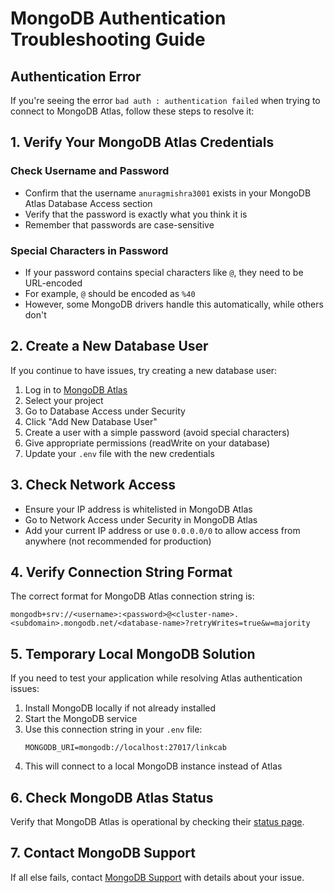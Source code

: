 # MongoDB Authentication Troubleshooting Guide

## Authentication Error

If you're seeing the error `bad auth : authentication failed` when trying to connect to MongoDB Atlas, follow these steps to resolve it:

## 1. Verify Your MongoDB Atlas Credentials

### Check Username and Password
- Confirm that the username `anuragmishra3001` exists in your MongoDB Atlas Database Access section
- Verify that the password is exactly what you think it is
- Remember that passwords are case-sensitive

### Special Characters in Password
- If your password contains special characters like `@`, they need to be URL-encoded
- For example, `@` should be encoded as `%40`
- However, some MongoDB drivers handle this automatically, while others don't

## 2. Create a New Database User

If you continue to have issues, try creating a new database user:

1. Log in to [MongoDB Atlas](https://cloud.mongodb.com/)
2. Select your project
3. Go to Database Access under Security
4. Click "Add New Database User"
5. Create a user with a simple password (avoid special characters)
6. Give appropriate permissions (readWrite on your database)
7. Update your `.env` file with the new credentials

## 3. Check Network Access

- Ensure your IP address is whitelisted in MongoDB Atlas
- Go to Network Access under Security in MongoDB Atlas
- Add your current IP address or use `0.0.0.0/0` to allow access from anywhere (not recommended for production)

## 4. Verify Connection String Format

The correct format for MongoDB Atlas connection string is:
```
mongodb+srv://<username>:<password>@<cluster-name>.<subdomain>.mongodb.net/<database-name>?retryWrites=true&w=majority
```

## 5. Temporary Local MongoDB Solution

If you need to test your application while resolving Atlas authentication issues:

1. Install MongoDB locally if not already installed
2. Start the MongoDB service
3. Use this connection string in your `.env` file:
   ```
   MONGODB_URI=mongodb://localhost:27017/linkcab
   ```
4. This will connect to a local MongoDB instance instead of Atlas

## 6. Check MongoDB Atlas Status

Verify that MongoDB Atlas is operational by checking their [status page](https://status.mongodb.com/).

## 7. Contact MongoDB Support

If all else fails, contact [MongoDB Support](https://support.mongodb.com/) with details about your issue.